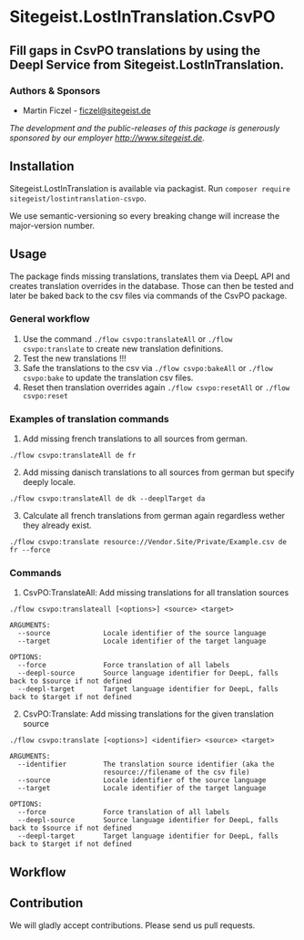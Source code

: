 # Sitegeist.LostInTranslation.CsvPO
## Fill gaps in CsvPO translations by using the Deepl Service from Sitegeist.LostInTranslation.


### Authors & Sponsors

* Martin Ficzel - ficzel@sitegeist.de

*The development and the public-releases of this package is generously sponsored
by our employer http://www.sitegeist.de.*

## Installation

Sitegeist.LostInTranslation is available via packagist. Run `composer require sitegeist/lostintranslation-csvpo`.

We use semantic-versioning so every breaking change will increase the major-version number.

## Usage 

The package finds missing translations, translates them via DeepL API and creates translation overrides in the database.
Those can then be tested and later be baked back to the csv files via commands of the CsvPO package. 

### General workflow
1. Use the command `./flow csvpo:translateAll` or  `./flow csvpo:translate` to create new translation definitions.
2. Test the new translations !!!
3. Safe the translations to the csv via `./flow csvpo:bakeAll` or `./flow csvpo:bake` to update the translation csv files. 
4. Reset then translation overrides again `./flow csvpo:resetAll` or `./flow csvpo:reset`

### Examples of translation commands

1. Add missing french translations to all sources from german.
```
./flow csvpo:translateAll de fr
```
 
2. Add missing danisch translations to all sources from german but specify deeply locale.
```
./flow csvpo:translateAll de dk --deeplTarget da
```

3. Calculate all french translations from german again regardless wether they already exist.
```
./flow csvpo:translate resource://Vendor.Site/Private/Example.csv de fr --force
```

### Commands 

1. CsvPO:TranslateAll:  Add missing translations for all translation sources

```
./flow csvpo:translateall [<options>] <source> <target>

ARGUMENTS:
  --source             Locale identifier of the source language
  --target             Locale identifier of the target language

OPTIONS:
  --force              Force translation of all labels
  --deepl-source       Source language identifier for DeepL, falls back to $source if not defined
  --deepl-target       Target language identifier for DeepL, falls back to $target if not defined
```

2. CsvPO:Translate: Add missing translations for the given translation source
 
```
./flow csvpo:translate [<options>] <identifier> <source> <target>

ARGUMENTS:
  --identifier         The translation source identifier (aka the
                       resource://filename of the csv file)
  --source             Locale identifier of the source language
  --target             Locale identifier of the target language

OPTIONS:
  --force              Force translation of all labels
  --deepl-source       Source language identifier for DeepL, falls back to $source if not defined
  --deepl-target       Target language identifier for DeepL, falls back to $target if not defined
```



## Workflow 


## Contribution

We will gladly accept contributions. Please send us pull requests.
